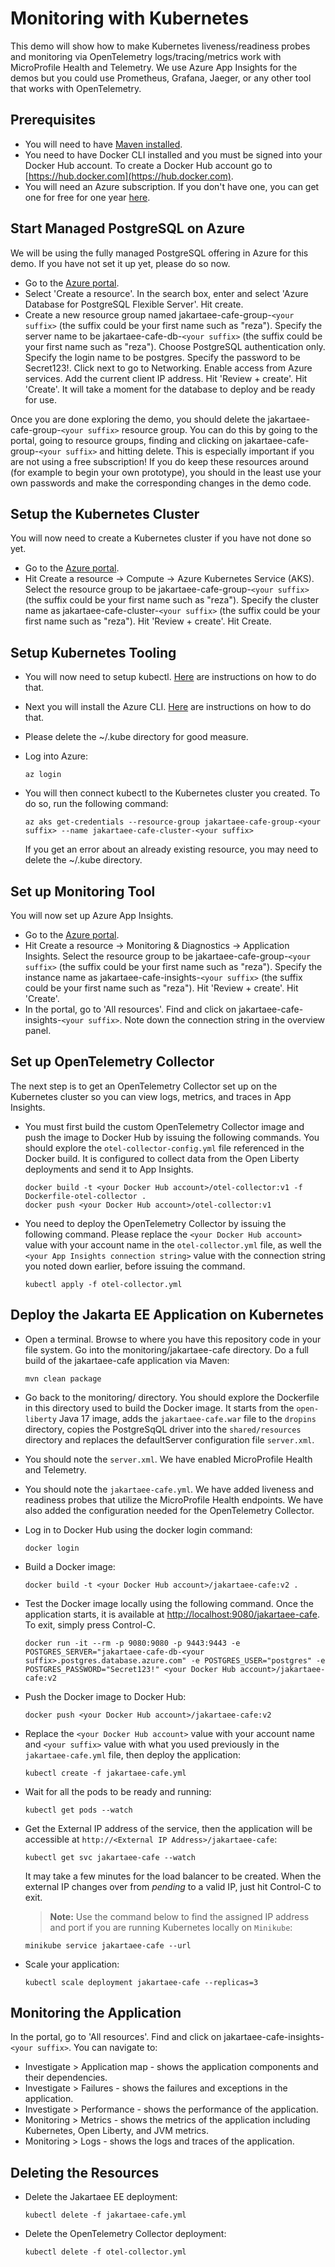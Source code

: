 # Monitoring with Kubernetes

This demo will show how to make Kubernetes liveness/readiness probes and monitoring via OpenTelemetry logs/tracing/metrics work with MicroProfile Health and Telemetry. We use Azure App Insights for the demos but you could use Prometheus, Grafana, Jaeger, or any other tool that works with OpenTelemetry.

## Prerequisites

* You will need to have [Maven installed](https://maven.apache.org/install.html).
* You need to have Docker CLI installed and you must be signed into your Docker Hub account. To create a Docker Hub account go to [https://hub.docker.com](https://hub.docker.com).
* You will need an Azure subscription. If you don't have one, you can get one for free for one year [here](https://azure.microsoft.com/en-us/free).

## Start Managed PostgreSQL on Azure
We will be using the fully managed PostgreSQL offering in Azure for this demo. If you have not set it up yet, please do so now. 

* Go to the [Azure portal](http://portal.azure.com).
* Select 'Create a resource'. In the search box, enter and select 'Azure Database for PostgreSQL Flexible Server'. Hit create.
* Create a new resource group named jakartaee-cafe-group-`<your suffix>` (the suffix could be your first name such as "reza"). Specify the server name to be jakartaee-cafe-db-`<your suffix>` (the suffix could be your first name such as "reza"). Choose PostgreSQL authentication only. Specify the login name to be postgres. Specify the password to be Secret123!. Click next to go to Networking. Enable access from Azure services. Add the current client IP address. Hit 'Review + create'. Hit 'Create'. It will take a moment for the database to deploy and be ready for use.

Once you are done exploring the demo, you should delete the jakartaee-cafe-group-`<your suffix>` resource group. You can do this by going to the portal, going to resource groups, finding and clicking on jakartaee-cafe-group-`<your suffix>` and hitting delete. This is especially important if you are not using a free subscription! If you do keep these resources around (for example to begin your own prototype), you should in the least use your own passwords and make the corresponding changes in the demo code.

## Setup the Kubernetes Cluster
You will now need to create a Kubernetes cluster if you have not done so yet.

* Go to the [Azure portal](http://portal.azure.com).
* Hit Create a resource -> Compute -> Azure Kubernetes Service (AKS). Select the resource group to be jakartaee-cafe-group-`<your suffix>` (the suffix could be your first name such as "reza"). Specify the cluster name as jakartaee-cafe-cluster-`<your suffix>` (the suffix could be your first name such as "reza"). Hit 'Review + create'. Hit Create.

## Setup Kubernetes Tooling
* You will now need to setup kubectl. [Here](https://kubernetes.io/docs/tasks/tools/install-kubectl/) are instructions on how to do that.
* Next you will install the Azure CLI. [Here](https://docs.microsoft.com/en-us/cli/azure/install-azure-cli?view=azure-cli-latest) are instructions on how to do that.
* Please delete the ~/.kube directory for good measure.
* Log into Azure:

   ```
   az login
   ```
* You will then connect kubectl to the Kubernetes cluster you created. To do so, run the following command:

   ```
   az aks get-credentials --resource-group jakartaee-cafe-group-<your suffix> --name jakartaee-cafe-cluster-<your suffix>
   ```
  If you get an error about an already existing resource, you may need to delete the ~/.kube directory. 

## Set up Monitoring Tool
You will now set up Azure App Insights.

* Go to the [Azure portal](http://portal.azure.com).
* Hit Create a resource -> Monitoring & Diagnostics -> Application Insights. Select the resource group to be jakartaee-cafe-group-`<your suffix>` (the suffix could be your first name such as "reza"). Specify the instance name as jakartaee-cafe-insights-`<your suffix>` (the suffix could be your first name such as "reza"). Hit 'Review + create'. Hit 'Create'.
* In the portal, go to 'All resources'. Find and click on jakartaee-cafe-insights-`<your suffix>`. Note down the connection string in the overview panel.

## Set up OpenTelemetry Collector
The next step is to get an OpenTelemetry Collector set up on the Kubernetes cluster so you can view logs, metrics, and traces in App Insights.

* You must first build the custom OpenTelemetry Collector image and push the image to Docker Hub by issuing the following commands. You should explore the `otel-collector-config.yml` file referenced in the Docker build. It is configured to collect data from the Open Liberty deployments and send it to App Insights.
   ```
   docker build -t <your Docker Hub account>/otel-collector:v1 -f Dockerfile-otel-collector .
   docker push <your Docker Hub account>/otel-collector:v1
   ```
* You need to deploy the OpenTelemetry Collector by issuing the following command. Please replace the `<your Docker Hub account>` value with your account name in the `otel-collector.yml` file, as well the `<your App Insights connection string>` value with the connection string you noted down earlier, before issuing the command.
   ```
   kubectl apply -f otel-collector.yml
   ```

## Deploy the Jakarta EE Application on Kubernetes
* Open a terminal. Browse to where you have this repository code in your file system. Go into the monitoring/jakartaee-cafe directory. Do a full build of the jakartaee-cafe application via Maven:
   ```
   mvn clean package
   ```
* Go back to the monitoring/ directory. You should explore the Dockerfile in this directory used to build the Docker image. It starts from the `open-liberty` Java 17 image, adds the `jakartaee-cafe.war` file to the `dropins` directory, copies the PostgreSqQL driver into the `shared/resources` directory and replaces the defaultServer configuration file `server.xml`.
* You should note the `server.xml`. We have enabled MicroProfile Health and Telemetry.
* You should note the `jakartaee-cafe.yml`. We have added liveness and readiness probes that utilize the MicroProfile Health endpoints. We have also added the configuration needed for the OpenTelemetry Collector.
* Log in to Docker Hub using the docker login command:
   ```
   docker login
   ```
* Build a Docker image:
   ```
   docker build -t <your Docker Hub account>/jakartaee-cafe:v2 .
   ```

* Test the Docker image locally using the following command. Once the application starts, it is available at [http://localhost:9080/jakartaee-cafe](http://localhost:9080/jakartaee-cafe). To exit, simply press Control-C.
   ```
   docker run -it --rm -p 9080:9080 -p 9443:9443 -e POSTGRES_SERVER="jakartaee-cafe-db-<your suffix>.postgres.database.azure.com" -e POSTGRES_USER="postgres" -e POSTGRES_PASSWORD="Secret123!" <your Docker Hub account>/jakartaee-cafe:v2
   ```

* Push the Docker image to Docker Hub:
   ```
   docker push <your Docker Hub account>/jakartaee-cafe:v2
   ```

* Replace the `<your Docker Hub account>` value with your account name and `<your suffix>` value with what you used previously in the `jakartaee-cafe.yml` file, then deploy the application:
   ```
   kubectl create -f jakartaee-cafe.yml
   ```
* Wait for all the pods to be ready and running:
   ```
   kubectl get pods --watch
   ```
* Get the External IP address of the service, then the application will be accessible at `http://<External IP Address>/jakartaee-cafe`:
   ```
   kubectl get svc jakartaee-cafe --watch
   ```
  It may take a few minutes for the load balancer to be created. When the external IP changes over from *pending* to a valid IP, just hit Control-C to exit.

   > **Note:** Use the command below to find the assigned IP address and port if you are running Kubernetes locally on `Minikube`:

 	```
 	minikube service jakartaee-cafe --url
 	```
* Scale your application:
   ```
   kubectl scale deployment jakartaee-cafe --replicas=3
   ```

## Monitoring the Application
In the portal, go to 'All resources'. Find and click on jakartaee-cafe-insights-`<your suffix>`. You can navigate to:

* Investigate > Application map - shows the application components and their dependencies.
* Investigate > Failures - shows the failures and exceptions in the application.
* Investigate > Performance - shows the performance of the application.
* Monitoring > Metrics - shows the metrics of the application including Kubernetes, Open Liberty, and JVM metrics.
* Monitoring > Logs - shows the logs and traces of the application.

## Deleting the Resources
* Delete the Jakartaee EE deployment:
   ```
   kubectl delete -f jakartaee-cafe.yml
   ```
* Delete the OpenTelemetry Collector deployment:
   ```
   kubectl delete -f otel-collector.yml
   ```

